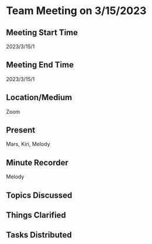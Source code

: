 # Team Meeting on 3/15/2023

## Meeting Start Time
2023/3/15/1

## Meeting End Time
2023/3/15/1

## Location/Medium
Zoom

## Present
Mars, Kiri, Melody

## Minute Recorder
Melody

## Topics Discussed
## Things Clarified
## Tasks Distributed
